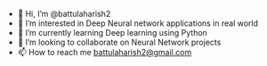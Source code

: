 - 👋 Hi, I’m @battulaharish2
- 👀 I’m interested in Deep Neural network applications in real world
- 🌱 I’m currently learning Deep learning using Python
- 💞️ I’m looking to collaborate on Neural Network projects
- 📫 How to reach me battulaharish2@gmail.com

<!---
battulaharish2/battulaharish2 is a ✨ special ✨ repository because its `README.md` (this file) appears on your GitHub profile.
You can click the Preview link to take a look at your changes.
--->
